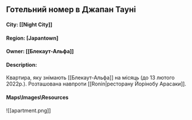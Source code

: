 ## Готельний номер в Джапан Тауні
#### City: [[Night City]]
#### Region: [Japantown]
#### Owner: [[Блекаут-Альфа]]
#### Description: 
Квартира, яку знімають [[Блекаут-Альфа]] на місяць (до 13 лютого 2022р.). Розташована навпроти [[Ronin|ресторану Йорінобу Арасаки]].

#### Maps\\Images\\Resources
![[apartment.png]]
